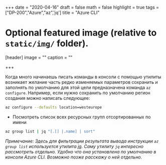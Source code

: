 +++
date = "2020-04-16"
draft = false
math = false
highlight = true
tags = ["DP-200","Azure","az",'jq']
title = "Azure CLI"
# Optional featured image (relative to `static/img/` folder).
[header]
image = ""
caption = ""

+++

Когда много начинаешь писать команды в консоли с помощью утилиты возникает желание часть редко изменяемых параметров сохранить и заполнять по умолчанию для этой цели предназначена команда `az configure`. Например, если нужно сохранить по умолчанию регион создания можно написать следующее:

```bash
az configure --defaults location=westeurope
```

* Посмотреть список всех ресурсных групп отсортированных по имени

```bash
az group list | jq "[.[] |.name] | sort"
```

*Примечание: Здесь для фильтрации результата вывода инструкции `az group list` используется утилита [jq](https://stedolan.github.io/jq/). Саму утилиту `jq` интересно рассмотреть отдельно. Удобно что она установлена по умолчанию в консоли Azure CLI. Возможно позже расскажу о ней отдельно.*
